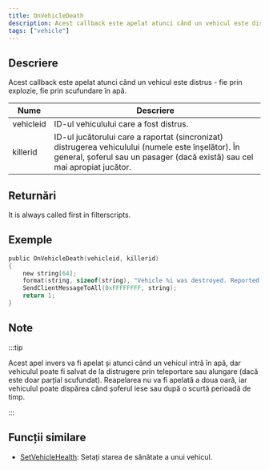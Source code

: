 ```yaml
---
title: OnVehicleDeath
description: Acest callback este apelat atunci când un vehicul este distrus - fie prin explozie, fie prin scufundare în apă.
tags: ["vehicle"]
---
```


## Descriere

Acest callback este apelat atunci când un vehicul este distrus - fie prin explozie, fie prin scufundare în apă.

| Nume      | Descriere                                                                                                                                                     |
| --------- | --------------------------------------------------------------------------------------------------------------------------------------------------------------- |
| vehicleid | ID-ul vehiculului care a fost distrus.                                                                                                                       |
| killerid  | ID-ul jucătorului care a raportat (sincronizat) distrugerea vehiculului (numele este înșelător). În general, șoferul sau un pasager (dacă există) sau cel mai apropiat jucător. |

## Returnări

It is always called first in filterscripts.

## Exemple

```c
public OnVehicleDeath(vehicleid, killerid)
{
    new string[64];
    format(string, sizeof(string), "Vehicle %i was destroyed. Reported by player %i.", vehicleid, killerid);
    SendClientMessageToAll(0xFFFFFFFF, string);
    return 1;
}
```

## Note

:::tip

Acest apel invers va fi apelat și atunci când un vehicul intră în apă, dar vehiculul poate fi salvat de la distrugere prin teleportare sau alungare (dacă este doar parțial scufundat). Reapelarea nu va fi apelată a doua oară, iar vehiculul poate dispărea când șoferul iese sau după o scurtă perioadă de timp.

:::

## Funcții similare

- [SetVehicleHealth](../functions/SetVehicleHealth): Setați starea de sănătate a unui vehicul.